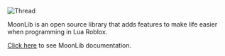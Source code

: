 ![Thread](https://i.imgur.com/CU1XJ9W.png)

MoonLib is an open source library that adds features to make life easier when programming in Lua Roblox.

[Click here](https://github.com/x4h3/MoonLib/blob/main/Documentation.md) to see MoonLib documentation.
